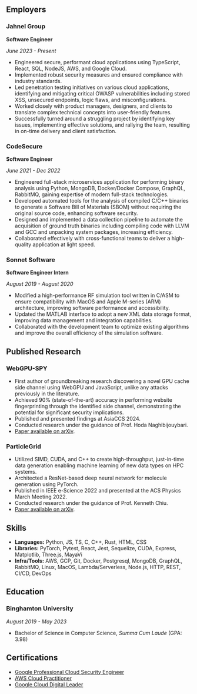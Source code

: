## Employers

### Jahnel Group

**Software Engineer**

*June 2023 - Present*

- Engineered secure, performant cloud applications using TypeScript, React, SQL,
  NodeJS, AWS, and Google Cloud.
- Implemented robust security measures and ensured compliance with industry
  standards.
- Led penetration testing initiatives on various cloud applications, identifying
  and mitigating critical OWASP vulnerabilities including stored XSS, unsecured
  endpoints, logic flaws, and misconfigurations.
- Worked closely with product managers, designers, and clients to translate
  complex technical concepts into user-friendly features.
- Successfully turned around a struggling project by identifying key issues,
  implementing effective solutions, and rallying the team, resulting in on-time
  delivery and client satisfaction.

### CodeSecure

**Software Engineer**

*June 2021 - Dec 2022*

- Engineered full-stack microservices application for performing binary analysis
  using Python, MongoDB, Docker/Docker Compose, GraphQL,  RabbitMQ, gaining
  expertise of modern full-stack technologies.
- Developed automated tools for the analysis of compiled C/C++ binaries to
  generate a Software Bill of Materials (SBOM) without requiring the original
  source code, enhancing software security.
- Designed and implemented a data collection pipeline to automate the
  acquisition of ground truth binaries including compiling code with LLVM and
  GCC and unpacking system packages, increasing efficiency.
- Collaborated effectively with cross-functional teams to deliver a high-quality
  application at light speed.

### Sonnet Software

**Software Engineer Intern**

*August 2019 - August 2020*

- Modified a high-performance RF simulation tool written in C/ASM to ensure
  compatibility with MacOS and Apple M-series (ARM) architecture, improving software
  performance and accessibility.
- Updated the MATLAB interface to adopt a new XML data storage format, improving
  data management and integration capabilities.
- Collaborated with the development team to optimize existing algorithms and
  improve the overall efficiency of the simulation software.

## Published Research

### WebGPU-SPY

- First author of groundbreaking research discovering a novel GPU cache side
  channel using WebGPU and JavaScript, unlike any attacks previously in the
  literature.
- Achieved 90% (state-of-the-art) accuracy in performing website fingerprinting
  through the identified side channel, demonstrating the potential for
  significant security implications.
- Published and presented findings at AsiaCCS 2024.
- Conducted research under the guidance of Prof. Hoda Naghibijouybari.
- [Paper available on arXiv](https://arxiv.org/abs/2401.04349).

### ParticleGrid

- Utilized SIMD, CUDA, and C++ to create high-throughput, just-in-time data generation enabling machine learning of new data types on HPC systems.
- Architected a ResNet-based deep neural network for molecule generation using PyTorch.
- Published in IEEE e-Science 2022 and presented at the ACS Physics March Meeting 2022.
- Conducted research under the guidance of Prof. Kenneth Chiu.
- [Paper available on arXiv](https://arxiv.org/abs/2211.08506).

## Skills

- **Languages:** Python, JS, TS, C, C++, Rust, HTML, CSS
- **Libraries:** PyTorch, Pytest, React, Jest, Sequelize, CUDA, Express, Matplotlib, Three.js, MayaVi
- **Infra/Tools:** AWS, GCP, Git, Docker, Postgresql, MongoDB, GraphQL,
  RabbitMQ, Linux, MacOS, Lambda/Serverless, Node.js, HTTP, REST, CI/CD, DevOps

## Education

### Binghamton University

*August 2019 - May 2023*

- Bachelor of Science in Computer Science, *Summa Cum Laude* (GPA: 3.98)

## Certifications

- [Google Professional Cloud Security Engineer](https://www.credly.com/badges/8364ceb0-c451-47a5-a320-2b0a4c348f5b/public_url)
- [AWS Cloud Practitioner](https://cp.certmetrics.com/amazon/en/public/verify/credential/26522ad1191645f59b6b98fe22efb9b3)
- [Google Cloud Digital Leader](https://www.credly.com/badges/afaaad60-89a0-4da7-84d7-e24f94ab22c3/linked_in_profile)
